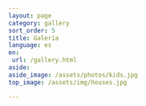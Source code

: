 ```yaml
---
layout: page
category: gallery
sort_order: 5
title: Galería
language: es
en:
 url: /gallery.html
aside:
aside_image: /assets/photos/kids.jpg
top_image: /assets/img/houses.jpg

---
```

